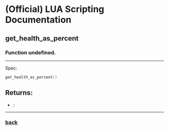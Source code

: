 
# (Official) LUA Scripting Documentation

## get_health_as_percent

### Function undefined.
___
Spec:
```lua
get_health_as_percent()
```

## Returns:
- `:` 

___
### [back](../other)

